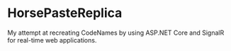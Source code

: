 # HorsePasteReplica
My attempt at recreating CodeNames by using ASP.NET Core and SignalR for real-time web applications.
